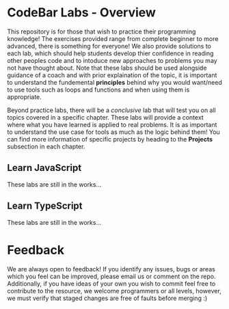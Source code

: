 # CodeBar Labs - Overview
This repository is for those that wish to practice their programming knowledge! The exercises provided range from complete beginner
to more advanced, there is something for everyone! We also provide solutions to each lab, which should help students develop thier
confidence in reading other peoples code and to intoduce new approaches to problems you may not have thought about. Note that these 
labs should be used alongside guidance of a coach and with prior explaination of the topic, it is important to understand the fundemental 
**principles** behind why you would want/need to use tools such as loops and functions and when using them is appropriate.

Beyond practice labs, there will be a _conclusive_ lab that will test you on all topics covered in a specific chapter. 
These labs will provide a context where what you have learned is applied to real problems. It is as important to understand 
the use case for tools as much as the logic behind them! You can find more information of specific projects by heading to the 
**Projects** subsection in each chapter.

## Learn JavaScript
These labs are still in the works...

## Learn TypeScript
These labs are still in the works...


# Feedback

We are always open to feedback! If you identify any issues, bugs or areas which you feel can be improved, please email us or comment on the repo.
Additionally, if you have ideas of your own you wish to commit feel free to contribute to the resource, we welcome programmers or all
levels, however, we must verify that staged changes are free of faults before merging :)